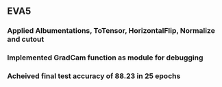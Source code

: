 ## EVA5
### Applied Albumentations, ToTensor, HorizontalFlip, Normalize and cutout
### Implemented GradCam function as module for debugging
### Acheived final test accuracy of 88.23 in 25 epochs
